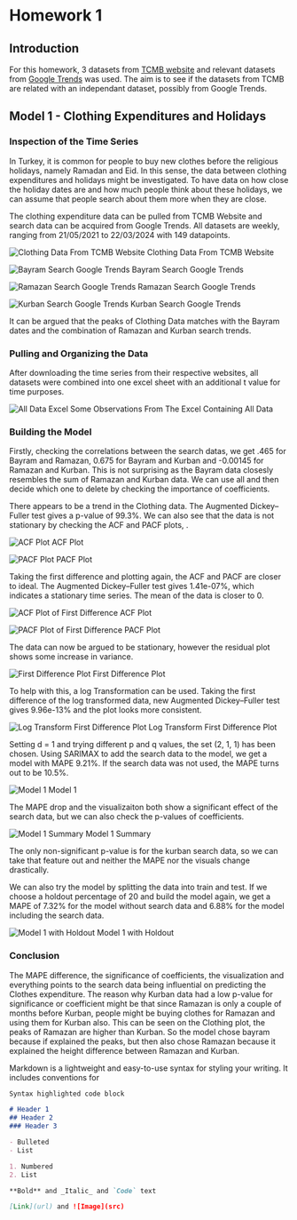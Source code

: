 # Homework 1

## Introduction

For this homework, 3 datasets from [TCMB website](https://evds2.tcmb.gov.tr/) and relevant datasets from [Google Trends](http://trends.google.com/) was used. The aim is to see if the datasets from TCMB are related with an independant dataset, possibly from Google Trends.

## Model 1 - Clothing Expenditures and Holidays

### Inspection of the Time Series

In Turkey, it is common for people to buy new clothes before the religious holidays, namely Ramadan and Eid. In this sense, the data between clothing expenditures and holidays might be investigated. To have data on how close the holiday dates are and how much people think about these holidays, we can assume that people search about them more when they are close.

The clothing expenditure data can be pulled from TCMB Website and search data can be acquired from Google Trends. All datasets are weekly, ranging from 21/05/2021 to 22/03/2024 with 149 datapoints. 

![Clothing Data From TCMB Website](https://raw.githubusercontent.com/BU-IE-360/spring24-EmreCaganKanli/main/homework1/photos/model1/giyim%20data%20plot.jpeg)
Clothing Data From TCMB Website


![Bayram Search Google Trends](https://raw.githubusercontent.com/BU-IE-360/spring24-EmreCaganKanli/main/homework1/photos/model1/bayram%20trend%20plot.png)
Bayram Search Google Trends


![Ramazan Search Google Trends](https://raw.githubusercontent.com/BU-IE-360/spring24-EmreCaganKanli/main/homework1/photos/model1/ramazan%20trend%20plot.png)
Ramazan Search Google Trends


![Kurban Search Google Trends](https://raw.githubusercontent.com/BU-IE-360/spring24-EmreCaganKanli/main/homework1/photos/model1/kurban%20trend%20plot.png)
Kurban Search Google Trends


It can be argued that the peaks of Clothing Data matches with the Bayram dates and the combination of Ramazan and Kurban search trends.

### Pulling and Organizing the Data

After downloading the time series from their respective websites, all datasets were combined into one excel sheet with an additional t value for time purposes.


![All Data Excel](https://raw.githubusercontent.com/BU-IE-360/spring24-EmreCaganKanli/main/homework1/photos/model1/all%20data%20excel.png)
Some Observations From The Excel Containing All Data

### Building the Model

Firstly, checking the correlations between the search datas, we get .465 for Bayram and Ramazan, 0.675 for Bayram and Kurban and -0.00145 for Ramazan and Kurban. This is not surprising as the Bayram data closesly resembles the sum of Ramazan and Kurban data. We can use all and then decide which one to delete by checking the importance of coefficients.

There appears to be a trend in the Clothing data. The Augmented Dickey–Fuller test gives a p-value of 99.3%. We can also see that the data is not stationary by checking the ACF and PACF plots, .


![ACF Plot](https://raw.githubusercontent.com/BU-IE-360/spring24-EmreCaganKanli/main/homework1/photos/model1/acf_normal.png)
ACF Plot


![PACF Plot](https://raw.githubusercontent.com/BU-IE-360/spring24-EmreCaganKanli/main/homework1/photos/model1/pacf_normal.png)
PACF Plot


Taking the first difference and plotting again, the ACF and PACF are closer to ideal. The Augmented Dickey–Fuller test gives 1.41e-07%, which indicates a stationary time series. The mean of the data is closer to 0.

![ACF Plot of First Difference](https://raw.githubusercontent.com/BU-IE-360/spring24-EmreCaganKanli/main/homework1/photos/model1/acf_diff.png)
ACF Plot


![PACF Plot of First Difference](https://raw.githubusercontent.com/BU-IE-360/spring24-EmreCaganKanli/main/homework1/photos/model1/pacf_diff.png)
PACF Plot


The data can now be argued to be stationary, however the residual plot shows some increase in variance.


![First Difference Plot](https://raw.githubusercontent.com/BU-IE-360/spring24-EmreCaganKanli/main/homework1/photos/model1/y_diff%20plot.png)
First Difference Plot


To help with this, a log Transformation can be used. Taking the first difference of the log transformed data, new Augmented Dickey–Fuller test gives 9.96e-13% and the plot looks more consistent.


![Log Transform First Difference Plot](https://raw.githubusercontent.com/BU-IE-360/spring24-EmreCaganKanli/main/homework1/photos/model1/y_diff_log%20plot.png)
Log Transform First Difference Plot


Setting d = 1 and trying different p and q values, the set (2, 1, 1) has been chosen. Using SARIMAX to add the search data to the model, we get a model with MAPE 9.21%. If the search data was not used, the MAPE turns out to be 10.5%.


![Model 1](https://raw.githubusercontent.com/BU-IE-360/spring24-EmreCaganKanli/main/homework1/photos/model1/model%201.png)
Model 1


The MAPE drop and the visualizaiton both show a significant effect of the search data, but we can also check the p-values of coefficients.


![Model 1 Summary](https://raw.githubusercontent.com/BU-IE-360/spring24-EmreCaganKanli/main/homework1/photos/model1/model%20summary.png)
Model 1 Summary


The only non-significant p-value is for the kurban search data, so we can take that feature out and neither the MAPE nor the visuals change drastically. 

We can also try the model by splitting the data into train and test. If we choose a holdout percentage of 20 and build the model again, we get a MAPE of 7.32% for the model without search data and 6.88% for the model including the search data.


![Model 1 with Holdout](https://raw.githubusercontent.com/BU-IE-360/spring24-EmreCaganKanli/main/homework1/photos/model1/model%201%20holdout.png)
Model 1 with Holdout


### Conclusion

The MAPE difference, the significance of coefficients, the visualization and everything points to the search data being influential on predicting the Clothes expenditure. The reason why Kurban data had a low p-value for significance or coefficient might be that since Ramazan is only a couple of months before Kurban, people might be buying clothes for Ramazan and using them for Kurban also. This can be seen on the Clothing plot, the peaks of Ramazan are higher than Kurban. So the model chose bayram because if explained the peaks, but then also chose Ramazan because it explained the height difference between Ramazan and Kurban.



Markdown is a lightweight and easy-to-use syntax for styling your writing. It includes conventions for

```markdown
Syntax highlighted code block

# Header 1
## Header 2
### Header 3

- Bulleted
- List

1. Numbered
2. List

**Bold** and _Italic_ and `Code` text

[Link](url) and ![Image](src)
```
